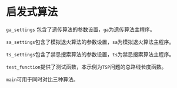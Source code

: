 # 启发式算法

`ga_settings` 包含了遗传算法的参数设置，`ga`为遗传算法主程序。

`sa_settings`包含了模拟退火算法的参数设置，`sa`为模拟退火算法主程序。

`ts_settings`包含了禁忌搜索算法的参数设置，`ts`为禁忌搜索算法主程序。

`test_function`提供了测试函数，本示例为`TSP`问题的总路线长度函数。

`main`可用于同时对比三种算法。
